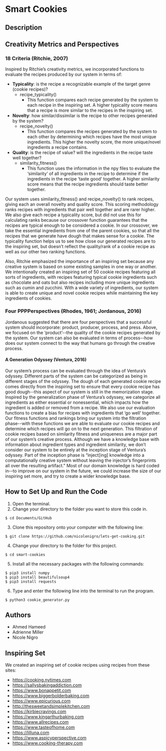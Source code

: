 # Smart Cookies

## Description

## Creativity Metrics and Perspectives
### 18 Criteria (Ritchie, 2007)
Inspired by Ritchie’s creativity metrics, we incorporated functions to evaluate the recipes produced by our system in terms of:
* **Typicality**: is the recipe a recognizable example of the target genre (cookie recipes)?
	* recipe_typicality()
		* This function compares each recipe generated by the system to each recipe in the inspiring set. A higher typicality score means that a recipe is more similar to the recipes in the inspiring set.
* **Novelty**: how similar/dissimilar is the recipe to other recipes generated by the system?
	* recipe_novelty()
		* This function compares the recipes generated by the system to each other by determining which recipes have the most unique ingredients. This higher the novelty score, the more unique/novel ingredients a recipe contains. 
* **Quality**: is the recipe of value? will the ingredients in the recipe taste well together?
	* similarity_fitness()
		* This function uses the information in the npy files to evaluate the ‘similarity’ of all ingredients in the recipe to determine if the ingredients in the recipe ‘taste good’ together. A higher similarity score means that the recipe ingredients should taste better together. 

Our system uses similarity_fitness() and recipe_novelty() to rank recipes, giving each an overall novelty and quality score. This scoring methodology ranks recipes with ingredients that pair well together and are rarer higher. We also give each recipe a typicality score, but did not use this for calculating ranks because our crossover function guarantees that the recipes are typical enough to be considered a cookie. In our crossover, we take the essential ingredients from one of the parent cookies, so that all the recipes that we generate have dough that makes sense for a cookie. The typicality function helps us to see how close our generated recipes are to the inspiring set, but doesn’t reflect the quality/rank of a cookie recipe as well as our other two ranking functions.

Also, Ritchie emphasized the importance of an inspiring set because any creative system is based on some existing samples in one way or another. We intentionally created an inspiring set of 50 cookie recipes featuring all sorts of ingredients, with recipes featuring typical cookie ingredients such as chocolate and oats but also recipes including more unique ingredients such as cumin and zucchini. With a wide variety of ingredients, our system is able to create unique and novel cookie recipes while maintaining the key ingredients of cookies.

### Four PPPPerspectives (Rhodes, 1961; Jordanous, 2016)  
Jordanous suggested that there are four perspectives that a successful system should incorporate: product, producer, process, and press. Above, we focused on the ‘product’--the quality of the cookie recipes generated by the system. Our system can also be evaluated in terms of process--how does our system connect to the way that humans go through the creative process. 

#### A Generation Odyssey (Ventura, 2016)
Our system’s process can be evaluated through the idea of Ventura’s odyssey. Different parts of the system can be categorized as being in different stages of the odyssey. The dough of each generated cookie recipe comes directly from the inspiring set to ensure that every cookie recipe has good dough--this aspect of our system is still in the memorization stage. Inspired by the generalization phase of Ventura’s odyssey, we categorize all ingredients as either essential or nonessential, which impacts how the ingredient is added or removed from a recipe. We also use our evaluation functions to create a bias for recipes with ingredients that ‘go well’ together. Our fitness functions and rankings bring our system into the filtration phase--with these functions we are able to evaluate our cookie recipes and determine which recipes will go on to the next generation. This filtration of cookie recipes based on similarity fitness and uniqueness are a major part of our system’s creative process. Although we have a knowledge base with information about ingredient types and ingredient similarity, we don’t consider our system to be entirely at the inception stage of Ventura’s odyssey. Part of the inception phase is  “inject[ing] knowledge into a computationally creative system without leaving the injector’s fingerprints all over the resulting artifact.” Most of our domain knowledge is hard coded in--to improve on our system in the future, we could increase the size of our inspiring set more, and try to create a wider knowledge base. 

## How to Set Up and Run the Code
1. Open the terminal.
2. Change your directory to the folder you want to store this code in.  
```
$ cd Documents/GitHub
```
3. Clone this repository onto your computer with the following line:  
```
$ git clone https://github.com/nicolenigro/lets-get-cooking.git
```
4. Change your directory to the folder for this project.  
```
$ cd smart-cookies
```
5. Install all the necessary packages with the following commands:
```
$ pip3 install numpy
$ pip3 install beautifulsoup4
$ pip3 install requests
```
6. Type and enter the following line into the terminal to run the program.  
```
$ python3 cookie_generator.py
```

## Authors
* Ahmed Hameed
* Adrienne Miller
* Nicole Nigro

## Inspiring Set
We created an inspiring set of cookie recipes using recipes from these sites:
* https://cooking.nytimes.com
* https://sallysbakingaddiction.com
* https://www.bonappetit.com
* https://www.biggerbolderbaking.com
* https://www.epicurious.com
* http://thesweetandsimplekitchen.com
* https://kirbiecravings.com
* https://www.kingarthurbaking.com
* https://www.allrecipes.com
* https://www.tasteofhome.com
* https://lilluna.com
* https://www.aspicyperspective.com
* https://www.cooking-therapy.com